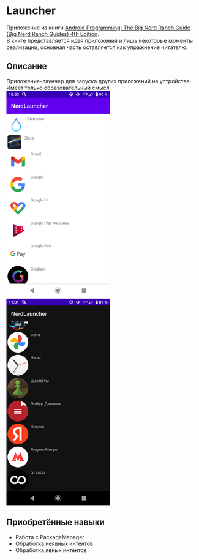 # Launcher
Приложение из книги [Android Programming: The Big Nerd Ranch Guide (Big Nerd Ranch Guides) 4th Edition](https://www.amazon.com/Android-Programming-Ranch-Guide-Guides/dp/0135245125/ref=dp_ob_title_bk).    
В книге представляется идея приложения и лишь некоторые моменты реализации, основная часть оставляется как упражнение читателю.
## Описание
Приложение-лаунчер для запуска других приложений на устройстве. Имеет только образовательный смысл.
<img src="https://github.com/BelDim04/bignerdranchLauncher/blob/master/Screenshot_20210718-105355.png" alt="Иллюстрация" width="270"/>
<img src="https://github.com/BelDim04/bignerdranchLauncher/blob/master/Screenshot_20210718-110151.png" alt="Иллюстрация" width="270"/>
## Приобретённые навыки
- Работа с PackageManager
- Обработка неявных интентов
- Обработка явных интентов
